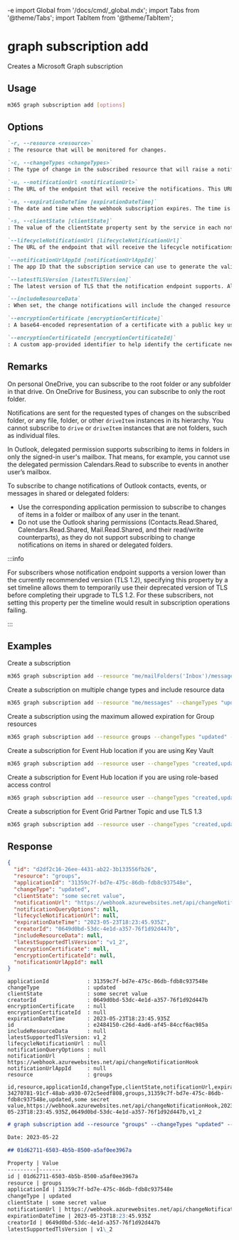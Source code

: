 -e <!-- DISCLAIMER: All secrets, passwords, and sensitive values in this document are examples only and not real credentials. -->
import Global from '/docs/cmd/_global.mdx';
import Tabs from '@theme/Tabs';
import TabItem from '@theme/TabItem';

# graph subscription add

Creates a Microsoft Graph subscription

## Usage

```sh
m365 graph subscription add [options]
```

## Options

```md definition-list
`-r, --resource <resource>`
: The resource that will be monitored for changes.

`-c, --changeTypes <changeTypes>`
: The type of change in the subscribed resource that will raise a notification. The supported values are: `created`, `updated`, `deleted`. Multiple values can be combined using a comma-separated list.

`-u, --notificationUrl <notificationUrl>`
: The URL of the endpoint that will receive the notifications. This URL must use the HTTPS protocol.

`-e, --expirationDateTime [expirationDateTime]`
: The date and time when the webhook subscription expires. The time is in UTC, and can be an amount of time from subscription creation that varies for the resource subscribed to. If not specified, the maximum allowed expiration for the specified resource will be used.

`-s, --clientState [clientState]`
: The value of the clientState property sent by the service in each notification. The maximum length is 128 characters.

`--lifecycleNotificationUrl [lifecycleNotificationUrl]`
: The URL of the endpoint that will receive the lifecycle notifications. This URL must use the HTTPS protocol.

`--notificationUrlAppId [notificationUrlAppId]`
: The app ID that the subscription service can use to generate the validation token. The value allows the client to validate the authenticity of the notification received.

`--latestTLSVersion [latestTLSVersion]`
: The latest version of TLS that the notification endpoint supports. Allowed values are `v1_0`, `v1_1`, `v1_2`, `v1_3`. Default is `v1_2`.

`--includeResourceData`
: When set, the change notifications will include the changed resource data.

`--encryptionCertificate [encryptionCertificate]`
: A base64-encoded representation of a certificate with a public key used to encrypt resource data in change notifications. Required when using `includeResourceData`.

`--encryptionCertificateId [encryptionCertificateId]`
: A custom app-provided identifier to help identify the certificate needed to decrypt resource data. Required when using `includeResourceData`.
```

<Global />

## Remarks

On personal OneDrive, you can subscribe to the root folder or any subfolder in that drive. On OneDrive for Business, you can subscribe to only the root folder.

Notifications are sent for the requested types of changes on the subscribed folder, or any file, folder, or other `driveItem` instances in its hierarchy. You cannot subscribe to `drive` or `driveItem` instances that are not folders, such as individual files.

In Outlook, delegated permission supports subscribing to items in folders in only the signed-in user's mailbox.
That means, for example, you cannot use the delegated permission Calendars.Read to subscribe to events in another user’s mailbox.

To subscribe to change notifications of Outlook contacts, events, or messages in shared or delegated folders:

- Use the corresponding application permission to subscribe to changes of items in a folder or mailbox of any user in the tenant.
- Do not use the Outlook sharing permissions (Contacts.Read.Shared, Calendars.Read.Shared, Mail.Read.Shared, and their read/write counterparts), as they do not support subscribing to change notifications on items in shared or delegated folders.

:::info

For subscribers whose notification endpoint supports a version lower than the currently recommended version (TLS 1.2), specifying this property by a set timeline allows them to temporarily use their deprecated version of TLS before completing their upgrade to TLS 1.2. 
For these subscribers, not setting this property per the timeline would result in subscription operations failing.

:::

## Examples

Create a subscription

```sh
m365 graph subscription add --resource "me/mailFolders('Inbox')/messages" --changeTypes "updated" --notificationUrl "https://webhook.azurewebsites.net/api/send/myNotifyClient" --expirationDateTime "2016-11-20T18:23:45.935Z" --clientState "secretClientState"
```

Create a subscription on multiple change types and include resource data

```sh
m365 graph subscription add --resource "me/messages" --changeTypes "updated,deleted" --includeResourceData --encryptionCertificate 'Q0xJIGZvciBNaWNyb3NvZnQgMzY1' --encryptionCertificateId 'myCert' --notificationUrl "https://webhook.azurewebsites.net/api/send/myNotifyClient" --expirationDateTime "2016-11-20T18:23:45.935Z" --clientState "secretClientState"
```

Create a subscription using the maximum allowed expiration for Group resources

```sh
m365 graph subscription add --resource groups --changeTypes "updated" --notificationUrl "https://webhook.azurewebsites.net/api/send/myNotifyClient" --lifecycleNotificationUrl "https://webhook.azurewebsites.net/api/send/lifecycleNotifications"
```

Create a subscription for Event Hub location if you are using Key Vault

```sh
m365 graph subscription add --resource user --changeTypes "created,updated,deleted" --notificationUrl "EventHub:https://azureKeyVaultName.vault.azure.net/secrets/secretName?tenantId=contoso.com"
```

Create a subscription for Event Hub location if you are using role-based access control

```sh
m365 graph subscription add --resource user --changeTypes "created,updated,deleted" --notificationUrl "EventHub:https://EXAMPLE_SECRET_VALUE_PLACEHOLDER/eventhubname/eventHubName?tenantId=contoso.com"
```

Create a subscription for Event Grid Partner Topic and use TLS 1.3

```sh
m365 graph subscription add --resource user --changeTypes "created,updated,deleted" --latestTLSVersion 'v1_3' --notificationUrl "EventGrid:?azuresubscriptionid=8A8A8A8A-4B4B-4C4C-4D4D-12E12E12E12E&resourcegroup=resourceGroupName&partnertopic=partnerTopicName&location=partnerTopicAzureRegionName"
```

## Response

<Tabs>
  <TabItem value="JSON">

  ```json
  {
    "id": "d2df2c16-26ee-4431-ab22-3b133556fb26",
    "resource": "groups",
    "applicationId": "31359c7f-bd7e-475c-86db-fdb8c937548e",
    "changeType": "updated",
    "clientState": "some secret value",
    "notificationUrl": "https://webhook.azurewebsites.net/api/changeNotificationHook",
    "notificationQueryOptions": null,
    "lifecycleNotificationUrl": null,
    "expirationDateTime": "2023-05-23T18:23:45.935Z",
    "creatorId": "0649d0bd-53dc-4e1d-a357-76f1d92d447b",
    "includeResourceData": null,
    "latestSupportedTlsVersion": "v1_2",
    "encryptionCertificate": null,
    "encryptionCertificateId": null,
    "notificationUrlAppId": null
  }
  ```

  </TabItem>
  <TabItem value="Text">

  ```text
  applicationId            : 31359c7f-bd7e-475c-86db-fdb8c937548e
  changeType               : updated
  clientState              : some secret value
  creatorId                : 0649d0bd-53dc-4e1d-a357-76f1d92d447b
  encryptionCertificate    : null
  encryptionCertificateId  : null
  expirationDateTime       : 2023-05-23T18:23:45.935Z
  id                       : e2484150-c26d-4ad6-af45-84ccf6ac985a
  includeResourceData      : null
  latestSupportedTlsVersion: v1_2
  lifecycleNotificationUrl : null
  notificationQueryOptions : null
  notificationUrl          : https://webhook.azurewebsites.net/api/changeNotificationHook
  notificationUrlAppId     : null
  resource                 : groups
  ```

  </TabItem>
  <TabItem value="CSV">

  ```csv
  id,resource,applicationId,changeType,clientState,notificationUrl,expirationDateTime,creatorId,latestSupportedTlsVersion
  34270781-91cf-48ab-a930-072c5eedf808,groups,31359c7f-bd7e-475c-86db-fdb8c937548e,updated,some secret value,https://webhook.azurewebsites.net/api/changeNotificationHook,2023-05-23T18:23:45.935Z,0649d0bd-53dc-4e1d-a357-76f1d92d447b,v1_2
  ```

  </TabItem>
  <TabItem value="Markdown">

  ```md
  # graph subscription add --resource "groups" --changeTypes "updated" --notificationUrl "https://webhook.azurewebsites.net/api/changeNotificationHook" --expirationDateTime "2023-05-23T18:23:45.935Z" --clientState "some secret value"

  Date: 2023-05-22

  ## 01d62711-6503-4b5b-8500-a5af0ee3967a

  Property | Value
  ---------|-------
  id | 01d62711-6503-4b5b-8500-a5af0ee3967a
  resource | groups
  applicationId | 31359c7f-bd7e-475c-86db-fdb8c937548e
  changeType | updated
  clientState | some secret value
  notificationUrl | https://webhook.azurewebsites.net/api/changeNotificationHook
  expirationDateTime | 2023-05-23T18:23:45.935Z
  creatorId | 0649d0bd-53dc-4e1d-a357-76f1d92d447b
  latestSupportedTlsVersion | v1\_2
  ```

  </TabItem>
</Tabs>
